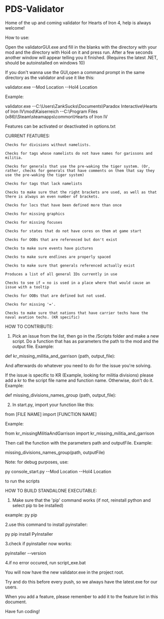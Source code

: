 # PDS-Validator
Home of the up and coming validator for Hearts of Iron 4, help is always welcome!

How to use:

Open the validatorGUI.exe and fill in the blanks with the directory with your mod and the directory with Hoi4 on it and press run. After a few seconds another window will appear telling you it finished.
(Requires the latest .NET, should be autoinstalled on windows 10)

If you don't wanna use the GUI,open a command prompt in the same directory as the validator and use it like this:

validator.exe --Mod Location --HoI4 Location

Example:

validator.exe --C:\Users\ZankSucks\Documents\Paradox Interactive\Hearts of Iron IV\mod\Kaiserreich --C:\Program Files (x86)\Steam\steamapps\common\Hearts of Iron IV

Features can be activated or deactivated in options.txt

CURRENT FEATURES:

	Checks for divisions without namelists.
	
	Checks for tags whose namelists do not have names for garissons and militia.

	Checks for generals that use the pre-waking the tiger system. (Or, rather, checks for generals that have comments on them that say they use the pre-waking the tiger system)

	Checks for tags that lack namelists

	Checks to make sure that the right brackets are used, as well as that there is always an even number of brackets.

	Checks for locs that have been defined more than once

	Checks for missing graphics

	Checks for missing focuses

	Checks for states that do not have cores on them at game start

	Checks for OOBs that are referenced but don't exist

	Checks to make sure events have pictures

	Checks to make sure endlines are properly spaced

	Checks to make sure that generals referenced actually exist

	Produces a list of all general IDs currently in use

	Checks to see if = no is used in a place where that would cause an issue with a tooltip

	Checks for OOBs that are defined but not used.

	Checks for missing '='.

    Checks to make sure that nations that have carrier techs have the naval avation techs. (KR specific)
 
HOW TO CONTRIBUTE:

1. Pick an issue from the list, then go in the /Scripts folder and make a new script. Do a function that has as parameters the path to the mod and the output file. 
Example:

def kr_missing_militia_and_garrison (path, output_file):

And afterwards do whatever you need to do for the issue you're solving.

If the issue is specific to KR (Example, looking for militia divisions) please add a kr to the script file name and function name. Otherwise, don't do it. Example:

def missing_divisions_names_group (path, output_file):

2. In start.py, import your function like this:

from [FILE NAME] import [FUNCTION NAME]

Example:

from kr_missingMilitiaAndGarrison import kr_missing_militia_and_garrison

Then call the function with the parameters path and outputFile.
Example:

missing_divisions_names_group(path, outputFile)

Note: for debug purposes, use:

py console_start.py --Mod Location --HoI4 Location 

to run the scripts



HOW TO BUILD STANDALONE EXECUTABLE:

1. Make sure that the 'pip' command works (if not, reinstall python and select pip to be installed)

example: py pip

2.use this command to install pyinstaller:

py pip install PyInstaller

3.check if pyinstaller now works:

pyinstaller --version

4.if no error occured, run script_exe.bat

You will now have the new validator.exe in the project root.

Try and do this before every push, so we always have the latest.exe for our users.

When you add a feature, please remember to add it to the feature list in this document.

Have fun coding!




